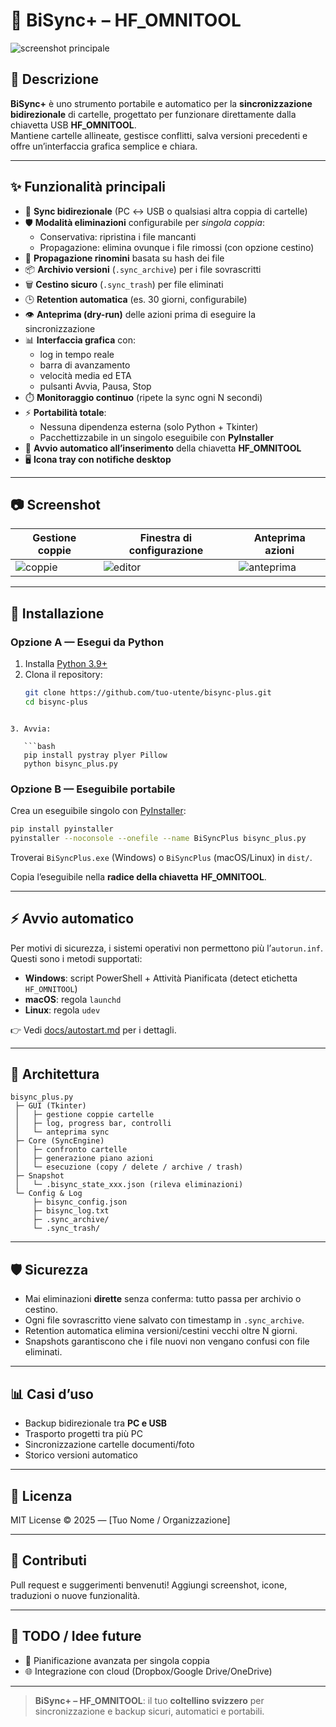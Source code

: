 # 🔁 BiSync+ – HF_OMNITOOL

![screenshot principale](docs/img/screenshot_main.png)

## 📖 Descrizione
**BiSync+** è uno strumento portabile e automatico per la **sincronizzazione bidirezionale** di cartelle, progettato per funzionare direttamente dalla chiavetta USB **HF_OMNITOOL**.  
Mantiene cartelle allineate, gestisce conflitti, salva versioni precedenti e offre un’interfaccia grafica semplice e chiara.

---

## ✨ Funzionalità principali

- 🔄 **Sync bidirezionale** (PC ↔ USB o qualsiasi altra coppia di cartelle)
- 🛡️ **Modalità eliminazioni** configurabile per *singola coppia*:
  - Conservativa: ripristina i file mancanti
  - Propagazione: elimina ovunque i file rimossi (con opzione cestino)
- 🔁 **Propagazione rinomini** basata su hash dei file
- 📦 **Archivio versioni** (`.sync_archive`) per i file sovrascritti
- 🗑️ **Cestino sicuro** (`.sync_trash`) per file eliminati
- 🕒 **Retention automatica** (es. 30 giorni, configurabile)
- 👁️ **Anteprima (dry-run)** delle azioni prima di eseguire la sincronizzazione
- 📊 **Interfaccia grafica** con:
  - log in tempo reale
  - barra di avanzamento
  - velocità media ed ETA
  - pulsanti Avvia, Pausa, Stop
- ⏱️ **Monitoraggio continuo** (ripete la sync ogni N secondi)
- ⚡ **Portabilità totale**:
  - Nessuna dipendenza esterna (solo Python + Tkinter)
  - Pacchettizzabile in un singolo eseguibile con **PyInstaller**
- 🔌 **Avvio automatico all’inserimento** della chiavetta **HF_OMNITOOL**
- 🖥️ **Icona tray con notifiche desktop**

---

## 📷 Screenshot

| Gestione coppie | Finestra di configurazione | Anteprima azioni |
|-----------------|----------------------------|-----------------|
| ![coppie](docs/img/screenshot_pairs.png) | ![editor](docs/img/screenshot_editor.png) | ![anteprima](docs/img/screenshot_preview.png) |

---

## 🚀 Installazione

### Opzione A — Esegui da Python
1. Installa [Python 3.9+](https://www.python.org/downloads/)
2. Clona il repository:
   ```bash
   git clone https://github.com/tuo-utente/bisync-plus.git
   cd bisync-plus
```

3. Avvia:

   ```bash
   pip install pystray plyer Pillow
   python bisync_plus.py
   ```

### Opzione B — Eseguibile portabile

Crea un eseguibile singolo con [PyInstaller](https://pyinstaller.org/):

```bash
pip install pyinstaller
pyinstaller --noconsole --onefile --name BiSyncPlus bisync_plus.py
```

Troverai `BiSyncPlus.exe` (Windows) o `BiSyncPlus` (macOS/Linux) in `dist/`.

Copia l’eseguibile nella **radice della chiavetta** **HF\_OMNITOOL**.

---

## ⚡ Avvio automatico

Per motivi di sicurezza, i sistemi operativi non permettono più l’`autorun.inf`.
Questi sono i metodi supportati:

* **Windows**: script PowerShell + Attività Pianificata (detect etichetta `HF_OMNITOOL`)
* **macOS**: regola `launchd`
* **Linux**: regola `udev`

👉 Vedi [docs/autostart.md](docs/autostart.md) per i dettagli.

---

## 📐 Architettura

```
bisync_plus.py
 ├─ GUI (Tkinter)
 │   ├─ gestione coppie cartelle
 │   ├─ log, progress bar, controlli
 │   └─ anteprima sync
 ├─ Core (SyncEngine)
 │   ├─ confronto cartelle
 │   ├─ generazione piano azioni
 │   └─ esecuzione (copy / delete / archive / trash)
 ├─ Snapshot
 │   └─ .bisync_state_xxx.json (rileva eliminazioni)
 └─ Config & Log
     ├─ bisync_config.json
     ├─ bisync_log.txt
     ├─ .sync_archive/
     └─ .sync_trash/
```

---

## 🛡️ Sicurezza

* Mai eliminazioni **dirette** senza conferma: tutto passa per archivio o cestino.
* Ogni file sovrascritto viene salvato con timestamp in `.sync_archive`.
* Retention automatica elimina versioni/cestini vecchi oltre N giorni.
* Snapshots garantiscono che i file nuovi non vengano confusi con file eliminati.

---

## 📊 Casi d’uso

* Backup bidirezionale tra **PC e USB**
* Trasporto progetti tra più PC
* Sincronizzazione cartelle documenti/foto
* Storico versioni automatico

---

## 📜 Licenza

MIT License © 2025 — \[Tuo Nome / Organizzazione]

---

## 🙌 Contributi

Pull request e suggerimenti benvenuti!
Aggiungi screenshot, icone, traduzioni o nuove funzionalità.

---

## 📌 TODO / Idee future

* 📅 Pianificazione avanzata per singola coppia
* 🌐 Integrazione con cloud (Dropbox/Google Drive/OneDrive)

---

> **BiSync+ – HF\_OMNITOOL**: il tuo **coltellino svizzero** per sincronizzazione e backup sicuri, automatici e portabili.
